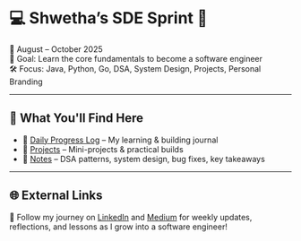 # 💻 Shwetha’s SDE Sprint 🚀

📅 August – October 2025  
🎯 Goal: Learn the core fundamentals to become a software engineer  
🛠️ Focus: Java, Python, Go, DSA, System Design, Projects, Personal Branding

---

## 📌 What You'll Find Here

- 📄 [Daily Progress Log](./progress.md) – My learning & building journal  
- 📁 [Projects](./projects) – Mini-projects & practical builds  
- 🧠 [Notes](./notes) – DSA patterns, system design, bug fixes, key takeaways  

---

## 🌐 External Links

🌟 Follow my journey on [LinkedIn](https://www.linkedin.com/in/shwetharavindrabaliga/) and [Medium](https://medium.com/@baligashwetharavindra) for weekly updates, reflections, and lessons as I grow into a software engineer!

